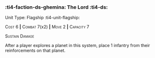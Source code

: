 ### :ti4-faction-ds-ghemina: **The Lord** :ti4-ds:

Unit Type: Flagship :ti4-unit-flagship:

<span style="font-variant:small-caps;">Cost</span> 6 __|__ <span style="font-variant:small-caps;">Combat</span> 7(x2) __|__ <span style="font-variant:small-caps;">Move</span> 2 __|__ <span style="font-variant:small-caps;">Capacity</span> 7

<span style="font-variant:small-caps;">Sustain Damage</span>

After a player explores a planet in this system, place 1 infantry from their reinforcements on that planet.
